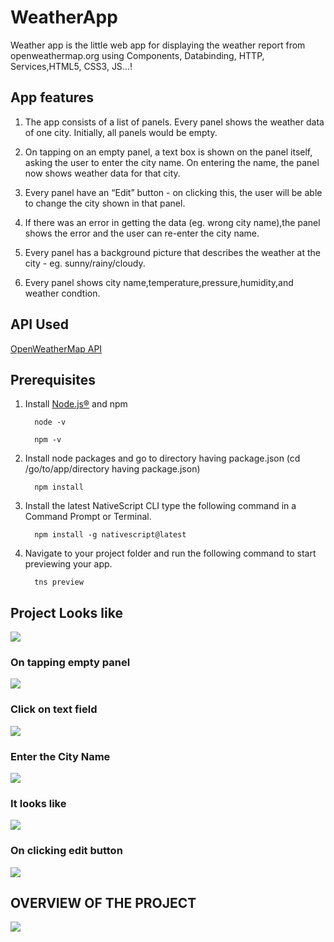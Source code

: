 # WeatherApp
Weather app is the little web app for displaying the weather report from openweathermap.org using Components, Databinding, HTTP, Services,HTML5, CSS3, JS...!


## App features
1. The app consists of a list of panels. Every panel shows the weather data of one city. Initially, all panels would be empty.

2. On tapping on an empty panel, a text box is shown on the panel itself, asking the user to enter the city name. On entering the name, the panel now shows weather data for that city.

3. Every panel have an “Edit” button - on clicking this, the user will be able to change the city shown in that panel. 

4. If there was an error in getting the data (eg. wrong city name),the panel shows the error and the user can re-enter the city name.

5. Every panel has a background picture that describes the weather at the city - eg. sunny/rainy/cloudy.

6. Every panel shows city name,temperature,pressure,humidity,and weather condtion.
## API Used

[OpenWeatherMap API](https://openweathermap.org/)

## Prerequisites  
1. Install [Node.js®](https://nodejs.org/en/download) and npm
    ```
      node -v 
    ```
    ``` 
      npm -v
    ``` 
2. Install node packages and go to directory having package.json (cd /go/to/app/directory having package.json)
    ```
      npm install
    ```
3. Install the latest NativeScript CLI type the following command in a Command Prompt or Terminal.
    ```
      npm install -g nativescript@latest
    ```
4. Navigate to your project folder and run the following command to start previewing your app.
    ```
      tns preview
    ```
    
 ## Project Looks like  
![](HelloWorld/src/app/images/1.PNG)
### On tapping empty panel
![](HelloWorld/src/app/images/2.PNG)
### Click on text field
![](HelloWorld/src/app/images/3.PNG)
### Enter the City Name 
![](HelloWorld/src/app/images/4.PNG)
### It looks like
![](HelloWorld/src/app/images/5.PNG)
### On clicking edit button
![](HelloWorld/src/app/images/6.PNG)
## OVERVIEW OF THE PROJECT
![](HelloWorld/src/app/images/7.PNG)
